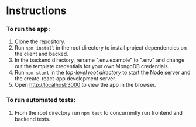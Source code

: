 # Instructions

### To run the app:

1. Clone the repository.
2. Run `npm install` in the root directory to install project dependencies on the client and backed.
3. In the backend directory, rename ".env.example" to ".env" and change out the template credentials for your own MongoDB credentials.
4. Run `npm start` in the <u>*top-level root directory*</u> to start the Node server and the create-react-app development server.
5. Open [http://localhost:3000](http://localhost:3000) to view the app in the browser.

### To run automated tests:

1. From the root directory run `npm test` to concurrently run frontend and backend tests.
